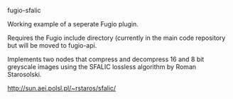 fugio-sfalic

Working example of a seperate Fugio plugin.

Requires the Fugio include directory (currently in the main code repository but will be moved to fugio-api.

Implements two nodes that compress and decompress 16 and 8 bit greyscale images using the SFALIC lossless algorithm by Roman Starosolski.

http://sun.aei.polsl.pl/~rstaros/sfalic/
